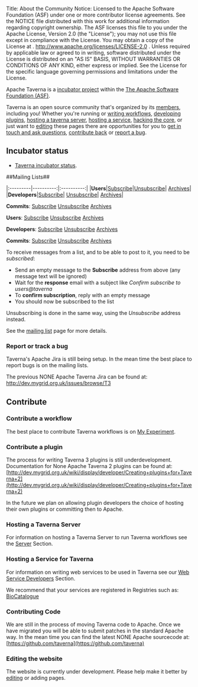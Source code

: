 Title:     About the Community
Notice:    Licensed to the Apache Software Foundation (ASF) under one
           or more contributor license agreements.  See the NOTICE file
           distributed with this work for additional information
           regarding copyright ownership.  The ASF licenses this file
           to you under the Apache License, Version 2.0 (the
           "License"); you may not use this file except in compliance
           with the License.  You may obtain a copy of the License at
           .
             http://www.apache.org/licenses/LICENSE-2.0
           .
           Unless required by applicable law or agreed to in writing,
           software distributed under the License is distributed on an
           "AS IS" BASIS, WITHOUT WARRANTIES OR CONDITIONS OF ANY
           KIND, either express or implied.  See the License for the
           specific language governing permissions and limitations
           under the License.

Apache Taverna is a [incubator project](http://incubator.apache.org/) within the 
[The Apache Software Foundation (ASF)](http://www.apache.org/).

Taverna is an open source community that's organized by its 
   [members](http://people.apache.org/committers-by-project.html#taverna), including you! 
Whether you're running or [writing workflows](#contribute-workflow), [developing plugins](#contribute-plugin), 
   [hosting a taverna server](#contribute-server), [hosting a service](#contribute-host),
  [hacking the core](#contribute-code), or just want to [editing](#contribute-edit) these pages 
there are opportunities for you to [get in touch and ask questions](#contact), 
   [contribute back](#contribute) or [report a bug](#reportbugs). 

## Incubator status

* [Taverna incubator status](http://incubator.apache.org/projects/taverna.html).

<a name="mailinglists"></a>
##Mailing Lists##



|:---------|----------:|:----------:|
|**Users**|<a class="btn btn-primary" href="mailto:users-subscribe@taverna.incubator.apache.org" role="button">Subscribe</a>|<a class="btn btn-default" href="mailto:users-unsubscribe@taverna.incubator.apache.org" role="button">Unsubscribe</a>|   <a class="btn btn-link" href="http://apache-taverna-users.markmail.org/search/?q=" role="button">Archives</a>|
|**Developers**|<a class="btn btn-primary" href="mailto:dev-subscribe@taverna.incubator.apache.org" role="button">Subscribe</a>|   <a class="btn btn-default" href="mailto:dev-unsubscribe@taverna.incubator.apache.org" role="button">Unsubscribe</a>|   <a class="btn btn-link" href="http://apache-taverna-dev.markmail.org/search/?q=" role="button">Archives</a>|

**Commits**:
   <a class="btn btn-primary" href="mailto:commits-subscribe@taverna.incubator.apache.org" role="button">Subscribe</a> 
   <a class="btn btn-default" href="mailto:commits-unsubscribe@taverna.incubator.apache.org" role="button">Unsubscribe</a>
   <a class="btn btn-link" href="http://www.mail-archive.com/commits@taverna.incubator.apache.org/" role="button">Archives</a>

   

**Users**: 
   <a class="btn btn-primary" href="mailto:users-subscribe@taverna.incubator.apache.org" role="button">Subscribe</a> 
   <a class="btn btn-default" href="mailto:users-unsubscribe@taverna.incubator.apache.org" role="button">Unsubscribe</a>
   <a class="btn btn-link" href="http://apache-taverna-users.markmail.org/search/?q=" role="button">Archives</a>

**Developers**: 
   <a class="btn btn-primary" href="mailto:dev-subscribe@taverna.incubator.apache.org" role="button">Subscribe</a> 
   <a class="btn btn-default" href="mailto:dev-unsubscribe@taverna.incubator.apache.org" role="button">Unsubscribe</a>
   <a class="btn btn-link" href="http://apache-taverna-dev.markmail.org/search/?q=" role="button">Archives</a>

**Commits**:
   <a class="btn btn-primary" href="mailto:commits-subscribe@taverna.incubator.apache.org" role="button">Subscribe</a> 
   <a class="btn btn-default" href="mailto:commits-unsubscribe@taverna.incubator.apache.org" role="button">Unsubscribe</a>
   <a class="btn btn-link" href="http://www.mail-archive.com/commits@taverna.incubator.apache.org/" role="button">Archives</a>


To receive messages from a list, and to be able to post to it, you need to be *subscribed*:

 - Send an empty message to the **Subscribe** address from above (any message text will be ignored)
 - Wait for the **response** email with a subject like *Confirm subscribe to users@taverna*
 - To **confirm subscription**, reply with an empty message
 - You should now be subscribed to the list

Unsubscribing is done in the same way, using the *Unsubscribe* address instead.

See the [mailing list](/community/contact) page for more details.

 
<a name="reportbugs"></a>
### Report or track a bug

Taverna's Apache Jira is still being setup.
In the mean time the best place to report bugs is on the mailing lists.

The previous NONE Apache Taverna Jira can be found at:
<http://dev.mygrid.org.uk/issues/browse/T3>
  
<a name="contribute"></a>
## Contribute

<a name="contribute-workflow"></a>
### Contribute a workflow

The best place to contribute Taverna workflows is on 
   [My Experiment](http://www.myexperiment.org). 

<a name="contribute-plugin"></a>
### Contribute a plugin ###
The process for writing Taverna 3 plugins is still underdevelopment.
Documentation for None Apache Taverna 2 plugins can be found at: 
[http://dev.mygrid.org.uk/wiki/display/developer/Creating+plugins+for+Taverna+2](http://dev.mygrid.org.uk/wiki/display/developer/Creating+plugins+for+Taverna+2)

In the future we plan on allowing plugin developers the choice of hosting their own plugins or committing then to Apache.

<a name="contribute-server"></a>
### Hosting a Taverna Server  
For information on hosting a Taverna Server to run Taverna workflows see the 
[Server](/documentation/server) Section.

<a name="contribute-host"></a>
### Hosting a Service for Taverna
For information on writing web services to be used in Taverna see our 
   [Web Service Developers](/documentation/web-service-developers) Section.

We recommend that your services are registered in Registries such as:
   [BioCatalogue](http://www.biocatalogue.org)

<a name="contribute-code"></a>
### Contributing Code

We are still in the process of moving Taverna code to Apache.
Once we have migrated you will be able to submit patches in the standard Apache way.
In the mean time you can find the latest NONE Apache sourcecode at:
[https://github.com/taverna](https://github.com/taverna)

<a name="contribute-edit"></a>
### Editing the website
The website is currently under development.
Please help make it better by [editing](/community/edit) or adding pages.

